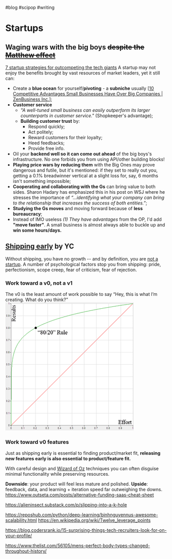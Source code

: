 #blog #scipop #writing
# Startups
## Waging wars with the big boys ~~despite the [Matthew effect](https://bigthink.com/politics-current-affairs/is-there-a-scientific-law-stating-that-inequality-is-a-fact-of-the-universe/)~~
[7 startup strategies for outcompeting the tech giants](https://www.goingviral.digital/blog-post/7-proven-strategies-for-tech-startup-to-compete-with-a-giant) 
A startup may not enjoy the benefits brought by vast resources of market leaders, yet it still can:
- Create a **blue ocean** for yourself/**pivoting** - a **subniche** usually [[10 Competitive Advantages Small Businesses Have Over Big Companies | ZenBusiness Inc.](https://businesstown.com/articles/david-vs-goliath-how-do-i-compete-with-larger-businesses/)];
- **Customer service**
	- _"A well-tuned small business can easily outperform its larger counterparts in customer service."_ (Shopkeeper's advantage);
	- **Building customer trust** by:
		- Respond quickly;
		- Act politely;
		- Reward customers for their loyalty;
		- Heed feedbacks;
		- Provide free info.
- Oil your **backend well so it can come out ahead** of the big boys's infrastructure. No one forbids you from using API/other building blocks!
- **Playing price wars by reducing them** with the Big Ones may prove dangerous and futile, but it's mentioned: if they set to really out you, getting a 0.1% breadwinner vertical at a slight loss for, say, 6 months isn't something impossible;
- **Cooperating and collaborating with the Gs** can bring value to both sides. Sharon Hadary has emphasized this in his post on WSJ where he stresses the importance of *“…identifying what your company can bring to the relationship that increases the success of both entities.”*;
- **Studying the Gs moves** and moving forward because of **less bureaucracy**;
- Instead of IMO useless *(1) They have advantages* from the OP, I'd add **"move faster"**. A small business is almost always able to buckle up and **win some hours/days.**

## [Shipping early](https://www.ycombinator.com/library/40-the-art-of-shipping-early-and-often) by YC
Without shipping, you have no growth -- and by definition, you are [not a startup](http://www.paulgraham.com/growth.html).
A number of psychological factors stop you from shipping: pride, perfectionism, scope creep, fear of criticism, fear of rejection.
### Work toward a v0, not a v1
The v0 is the least amount of work possible to say “Hey, this is what I’m creating. What do you think?”
![](Pasted%20image%2020221205233510.png)
### Work toward v0 features
Just as shipping early is essential to finding product/market fit, **releasing new features early is also essential to product/feature fit.**

With careful design and [Wizard of Oz](https://blog.ycombinator.com/ask-yc-upfront-technical-investments/) techniques you can often disguise minimal functionality while preserving resources.

**Downside**: your product will feel less mature and polished. 
**Upside**: feedback, data, and learning + iteration speed far outweighing the downs.
https://www.outseta.com/posts/alternative-funding-saas-cheat-sheet

https://alieninsect.substack.com/p/slipping-into-a-k-hole

https://reposhub.com/python/deep-learning/binhnguyennus-awesome-scalability.html
https://en.wikipedia.org/wiki/Twelve_leverage_points

https://blog.codersrank.io/15-surprising-things-tech-recruiters-look-for-on-your-profile/

https://www.thelist.com/56105/mens-perfect-body-types-changed-throughout-history/

